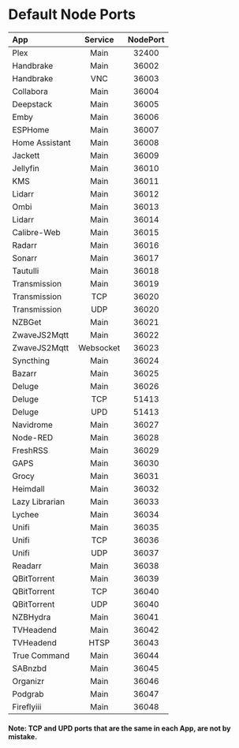# Default Node Ports

| App                       |Service  | NodePort  |
|:--------------------------|:-------:|:---------:|
|Plex                       |Main     |32400      |
|Handbrake                  |Main     |36002      |
|Handbrake                  |VNC      |36003      |
|Collabora                  |Main     |36004      |
|Deepstack                  |Main     |36005      |
|Emby                       |Main     |36006      |
|ESPHome                    |Main     |36007      |
|Home Assistant             |Main     |36008      |
|Jackett                    |Main     |36009      |
|Jellyfin                   |Main     |36010      |
|KMS                        |Main     |36011      |
|Lidarr                     |Main     |36012      |
|Ombi                       |Main     |36013      |
|Lidarr                     |Main     |36014      |
|Calibre-Web                |Main     |36015      |
|Radarr                     |Main     |36016      |
|Sonarr                     |Main     |36017      |
|Tautulli                   |Main     |36018      |
|Transmission               |Main     |36019      |
|Transmission               |TCP      |36020      |
|Transmission               |UDP      |36020      |
|NZBGet                     |Main     |36021      |
|ZwaveJS2Mqtt               |Main     |36022      |
|ZwaveJS2Mqtt               |Websocket|36023      |
|Syncthing                  |Main     |36024      |
|Bazarr                     |Main     |36025      |
|Deluge                     |Main     |36026      |
|Deluge                     |TCP      |51413      |
|Deluge                     |UPD      |51413      |
|Navidrome                  |Main     |36027      |
|Node-RED                   |Main     |36028      |
|FreshRSS                   |Main     |36029      |
|GAPS                       |Main     |36030      |
|Grocy                      |Main     |36031      |
|Heimdall                   |Main     |36032      |
|Lazy Librarian             |Main     |36033      |
|Lychee                     |Main     |36034      |
|Unifi                      |Main     |36035      |
|Unifi                      |TCP      |36036      |
|Unifi                      |UDP      |36037      |
|Readarr                    |Main     |36038      |
|QBitTorrent                |Main     |36039      |
|QBitTorrent                |TCP      |36040      |
|QBitTorrent                |UDP      |36040      |
|NZBHydra                   |Main     |36041      |
|TVHeadend                  |Main     |36042      |
|TVHeadend                  |HTSP     |36043      |
|True Command               |Main     |36044      |
|SABnzbd                    |Main     |36045      |
|Organizr                   |Main     |36046      |
|Podgrab                    |Main     |36047      |
|Fireflyiii                 |Main     |36048      |

#### Note: TCP and UPD ports that are the same in each App, are not by mistake.

